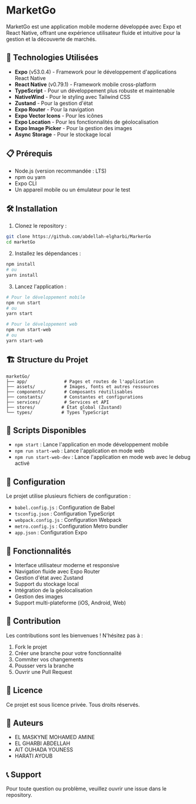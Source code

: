 # MarketGo

MarketGo est une application mobile moderne développée avec Expo et React Native, offrant une expérience utilisateur fluide et intuitive pour la gestion et la découverte de marchés.

## 🚀 Technologies Utilisées

- **Expo** (v53.0.4) - Framework pour le développement d'applications React Native
- **React Native** (v0.79.1) - Framework mobile cross-platform
- **TypeScript** - Pour un développement plus robuste et maintenable
- **NativeWind** - Pour le styling avec Tailwind CSS
- **Zustand** - Pour la gestion d'état
- **Expo Router** - Pour la navigation
- **Expo Vector Icons** - Pour les icônes
- **Expo Location** - Pour les fonctionnalités de géolocalisation
- **Expo Image Picker** - Pour la gestion des images
- **Async Storage** - Pour le stockage local

## 📋 Prérequis

- Node.js (version recommandée : LTS)
- npm ou yarn
- Expo CLI
- Un appareil mobile ou un émulateur pour le test

## 🛠 Installation

1. Clonez le repository :
```bash
git clone https://github.com/abdellah-elgharbi/MarkerGo
cd marketGo
```

2. Installez les dépendances :
```bash
npm install
# ou
yarn install
```

3. Lancez l'application :
```bash
# Pour le développement mobile
npm run start
# ou
yarn start

# Pour le développement web
npm run start-web
# ou
yarn start-web
```

## 🏗 Structure du Projet

```
marketGo/
├── app/              # Pages et routes de l'application
├── assets/           # Images, fonts et autres ressources
├── components/       # Composants réutilisables
├── constants/        # Constantes et configurations
├── services/         # Services et API
├── stores/          # État global (Zustand)
└── types/           # Types TypeScript
```

## 🚀 Scripts Disponibles

- `npm start` : Lance l'application en mode développement mobile
- `npm run start-web` : Lance l'application en mode web
- `npm run start-web-dev` : Lance l'application en mode web avec le debug activé

## 🔧 Configuration

Le projet utilise plusieurs fichiers de configuration :
- `babel.config.js` : Configuration de Babel
- `tsconfig.json` : Configuration TypeScript
- `webpack.config.js` : Configuration Webpack
- `metro.config.js` : Configuration Metro bundler
- `app.json` : Configuration Expo

## 📱 Fonctionnalités

- Interface utilisateur moderne et responsive
- Navigation fluide avec Expo Router
- Gestion d'état avec Zustand
- Support du stockage local
- Intégration de la géolocalisation
- Gestion des images
- Support multi-plateforme (iOS, Android, Web)

## 🤝 Contribution

Les contributions sont les bienvenues ! N'hésitez pas à :
1. Fork le projet
2. Créer une branche pour votre fonctionnalité
3. Commiter vos changements
4. Pousser vers la branche
5. Ouvrir une Pull Request

## 📄 Licence

Ce projet est sous licence privée. Tous droits réservés.

## 👥 Auteurs

- EL MASKYNE MOHAMED AMINE
- EL GHARBI ABDELLAH 
- AIT OUHADA YOUNESS
- HARATI AYOUB

## 📞 Support

Pour toute question ou problème, veuillez ouvrir une issue dans le repository. 

